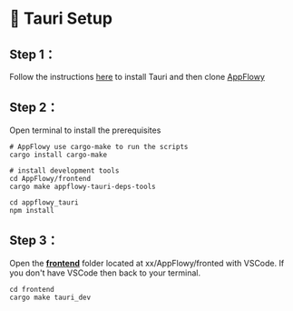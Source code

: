 # 📡 Tauri  Setup

## Step 1：
Follow the instructions [here](https://tauri.app/v1/guides/getting-started/prerequisites) to install Tauri and then 
clone [AppFlowy](https://github.com/AppFlowy-IO/AppFlowy)

## Step 2：
Open terminal to install the prerequisites

```shell
# AppFlowy use cargo-make to run the scripts
cargo install cargo-make

# install development tools
cd AppFlowy/frontend
cargo make appflowy-tauri-deps-tools

cd appflowy_tauri
npm install
```

## Step 3：
Open the **[frontend](https://github.com/AppFlowy-IO/AppFlowy/tree/main/frontend)** folder located at xx/AppFlowy/fronted with VSCode.
If you don't have VSCode then back to your terminal.

```shell
cd frontend
cargo make tauri_dev
```

